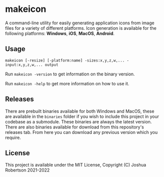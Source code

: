 # makeicon

A command-line utility for easily generating application icons from image files
for a variety of different platforms. Icon generation is available for the
following platforms: **Windows**, **iOS**, **MacOS**, **Android**.

## Usage

```
makeicon [-resize] [-platform:name] -sizes:x,y,z,w,... -input:x,y,z,w,... output
```

Run `makeicon -version` to get information on the binary version.

Run `makeicon -help` to get more information on how to use it.

## Releases

There are prebuilt binaries available for both Windows and MacOS, these are
available in the `binaries` folder if you wish to include this project in your
codebase as a submodule. These binaries are always the latest version. There
are also binaries available for download from this repository's releases tab.
From here you can download any previous version which you require.

## License

This project is available under the MIT License, Copyright (C) Joshua Robertson 2021-2022
